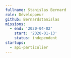 ```yaml
---
fullname: Stanislas Bernard
role: Développeur
github: Bernardstanislas
missions:
  - end: '2020-04-02'
    start: '2020-01-13'
    status: independent
startups:
  - api-particulier
---
```


